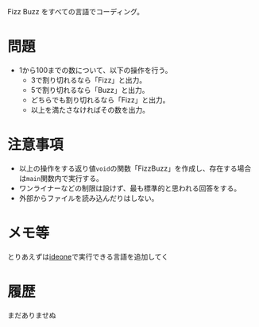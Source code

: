 Fizz Buzz をすべての言語でコーディング。


# 問題
- 1から100までの数について、以下の操作を行う。
  - 3で割り切れるなら「Fizz」と出力。
  - 5で割り切れるなら「Buzz」と出力。
  - どちらでも割り切れるなら「Fizz」と出力。
  - 以上を満たさなければその数を出力。


# 注意事項
- 以上の操作をする返り値`void`の関数「FizzBuzz」を作成し、存在する場合は`main`関数内で実行する。
- ワンライナーなどの制限は設けず、最も標準的と思われる回答をする。
- 外部からファイルを読み込んだりはしない。


# メモ等
とりあえずは[ideone](ideone.com)で実行できる言語を追加してく

# 履歴
まだありませぬ
